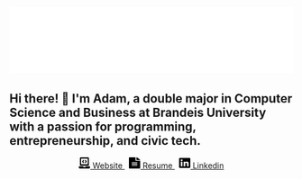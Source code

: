 <p align="center">
  <img src="assets/header.gif" alt="Adam Fleishaker">
  <h2>Hi there! 👋 I'm Adam, a double major in Computer Science and Business at Brandeis University with a passion for programming, entrepreneurship, and civic tech.</h2>
  <p align="center">
      <a href="https://adamfleishaker.com/">
        <img src="assets/website.svg" width="20px" height="20px" alt="Website" /> Website
      </a>&nbsp;
      <a href="http://adamfleishaker.com/assets/resume.pdf">
        <img src="assets/resume.svg" width="20px" height="20px" alt="Resume" /> Resume
      </a>&nbsp;
      <a href="https://www.linkedin.com/in/adamfleishaker/">
        <img src="assets/linkedin.svg" width="20px" height="20px" alt="LinkedIn" /> Linkedin
      </a>
  </p>
</p>
